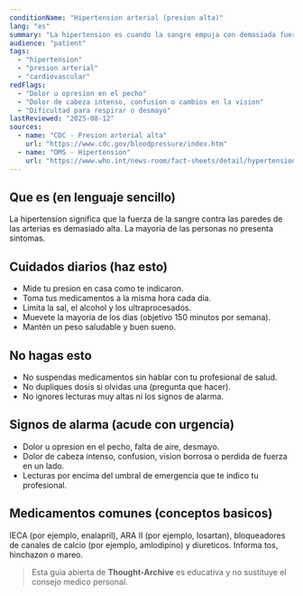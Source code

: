 ```yaml
---
conditionName: "Hipertension arterial (presion alta)"
lang: "es"
summary: "La hipertension es cuando la sangre empuja con demasiada fuerza contra las paredes de las arterias, lo que aumenta el riesgo para el corazon, el cerebro, los rinones y los ojos."
audience: "patient"
tags:
  - "hipertension"
  - "presion arterial"
  - "cardiovascular"
redFlags:
  - "Dolor u opresion en el pecho"
  - "Dolor de cabeza intenso, confusion o cambios en la vision"
  - "Dificultad para respirar o desmayo"
lastReviewed: "2025-08-12"
sources:
  - name: "CDC - Presion arterial alta"
    url: "https://www.cdc.gov/bloodpressure/index.htm"
  - name: "OMS - Hipertension"
    url: "https://www.who.int/news-room/fact-sheets/detail/hypertension"
---
```


## Que es (en lenguaje sencillo)
La hipertension significa que la fuerza de la sangre contra las paredes de las arterias es demasiado alta. La mayoria de las personas no presenta sintomas.

## Cuidados diarios (haz esto)
- Mide tu presion en casa como te indicaron.
- Toma tus medicamentos a la misma hora cada dia.
- Limita la sal, el alcohol y los ultraprocesados.
- Muevete la mayoria de los dias (objetivo 150 minutos por semana).
- Mantén un peso saludable y buen sueno.

## No hagas esto
- No suspendas medicamentos sin hablar con tu profesional de salud.
- No dupliques dosis si olvidas una (pregunta que hacer).
- No ignores lecturas muy altas ni los signos de alarma.

## Signos de alarma (acude con urgencia)
- Dolor u opresion en el pecho, falta de aire, desmayo.
- Dolor de cabeza intenso, confusion, vision borrosa o perdida de fuerza en un lado.
- Lecturas por encima del umbral de emergencia que te indico tu profesional.

## Medicamentos comunes (conceptos basicos)
IECA (por ejemplo, enalapril), ARA II (por ejemplo, losartan), bloqueadores de canales de calcio (por ejemplo, amlodipino) y diureticos. Informa tos, hinchazon o mareo.

> Esta guia abierta de **Thought-Archive** es educativa y no sustituye el consejo medico personal.




